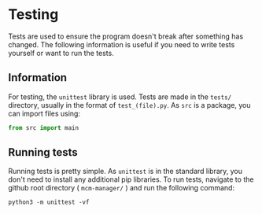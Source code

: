 # Testing

Tests are used to ensure the program doesn't break after something has changed. The following information is useful if you need to write tests yourself or want to run the tests.

## Information

For testing, the `unittest` library is used. Tests are made in the `tests/` directory, usually in the format of `test_(file).py`. As `src` is a package, you can import files using:

```python
from src import main
```

## Running tests

Running tests is pretty simple. As `unittest` is in the standard library, you don't need to install any additional pip libraries. To run tests, navigate to the github root directory ( `mcm-manager/` ) and run the following command:

```shell
python3 -m unittest -vf
```

